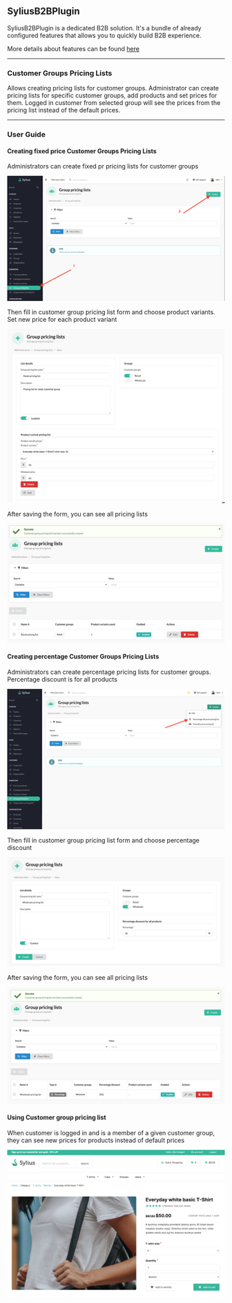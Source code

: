 ## SyliusB2BPlugin

SyliusB2BPlugin is a dedicated B2B solution. It's a bundle of already configured features that allows you to quickly build B2B experience.

More details about features can be found [here](../functionalities.md)

---

### Customer Groups Pricing Lists

Allows creating pricing lists for customer groups. Administrator can create pricing lists for specific customer groups, add products and set prices for them. Logged in customer from selected group will see the prices from the pricing list instead of the default prices.

---

### User Guide

#### Creating fixed price Customer Groups Pricing Lists

Administrators can create fixed pr pricing lists for customer groups

![product_listing_inex](../images/group-pricing-list-1.png)

Then fill in customer group pricing list form and choose product variants. Set new price for each product variant

![product_form](../images/group-pricing-list-2.png)

After saving the form, you can see all pricing lists

![product_form](../images/group-pricing-list-3.png)

#### Creating percentage Customer Groups Pricing Lists

Administrators can create percentage pricing lists for customer groups. Percentage discount is for all products

![product_listing_inex](../images/group-pricing-list-5.png)

Then fill in customer group pricing list form and choose percentage discount

![product_form](../images/group-pricing-list-6.png)

After saving the form, you can see all pricing lists

![product_form](../images/group-pricing-list-7.png)

#### Using Customer group pricing list

When customer is logged in and is a member of a given customer group, they can see new prices for products instead of default prices

![product_form](../images/group-pricing-list-4.png)
